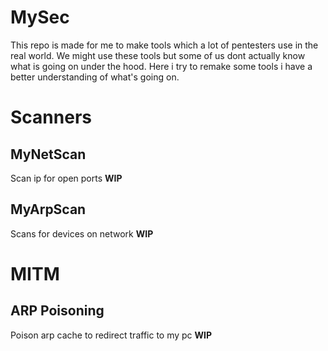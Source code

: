 # MySec
This repo is made for me to make tools which a lot of pentesters use in the real world.
We might use these tools but some of us dont actually know what is going on under the hood.
Here i try to remake some tools i have a better understanding of what's going on.


# Scanners

## MyNetScan
Scan ip for open ports **WIP**

## MyArpScan
Scans for devices on network **WIP**

# MITM

## ARP Poisoning
Poison arp cache to redirect traffic to my pc **WIP**
